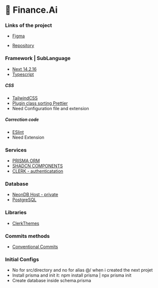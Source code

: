 # :pig: Finance.Ai

### Links of the project

- [Figma](<https://www.figma.com/design/ndIZ9nevfZZCMxCL4lZxfQ/FSW-Finance-(LIVE)?node-id=57-1074>)

- [Repository](https://github.com/felipemotarocha/fullstackweek-financeai)

### Framework | SubLanguage

- [Next 14.2.16](https://nextjs.org)
- [Typescript](https://www.typescriptlang.org)

##### CSS

- [TailwindCSS](https://tailwindcss.com)
- [Plugin class sorting Prettier](https://tailwindcss.com/blog/automatic-class-sorting-with-prettier)
- Need Configuration file and extension

##### Correction code

- [ESlint](https://eslint.org)
- Need Extension

### Services

- [PRISMA ORM](https://www.prisma.io)
- [SHADCN COMPONENTS](https://ui.shadcn.com/docs/installation/next)
- [CLERK - authenticatation]()

### Database

- [NeonDB Host - private](https://console.neon.tech/app/projects)
- [PostgreSQL](https://www.prisma.io/postgres)

### Libraries

- [ClerkThemes](https://clerk.com/docs/customization/themes)

### Commits methods

- [Conventional Commits](https://www.conventionalcommits.org/en/v1.0.0/)

### Initial Configs

- No for src/directory and no for alias @/ when i created the next projet
- Install prisma and init it: npm install prisma | npx prisma init
- Create database inside schema.prisma
